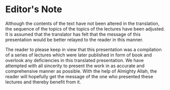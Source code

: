 Editor's Note
=============

Although the contents of the text have not been altered in the
translation, the sequence of the topics of the topics of the lectures
have been adjusted. It is assumed that the translator has felt that the
message of this presentation would be better relayed to the reader in
this manner.

The reader to please keep in view that this presentation was a
compilation of a series of lectures which were later published in form
of book and overlook any deficiencies in this translated presentation.
We have attempted with all sincerity to present the work in as accurate
and comprehensive manner as possible. With the help of Almighty Allah,
the reader will hopefully get the message of the one who presented these
lectures and thereby benefit from it.


